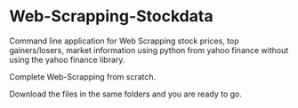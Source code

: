 # Web-Scrapping-Stockdata
Command line application for Web Scrapping stock prices, top gainers/losers, market information using python from yahoo finance without using the yahoo finance library. 

Complete Web-Scrapping from scratch.

Download the files in the same folders and you are ready to go.
